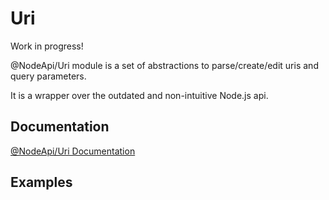 # Uri

Work in progress!

@NodeApi/Uri module is a set of abstractions to parse/create/edit uris and query parameters.

It is a wrapper over the outdated and non-intuitive Node.js api.

## Documentation

[@NodeApi/Uri Documentation](https://nodeapi.github.io/Uri/)

## Examples
